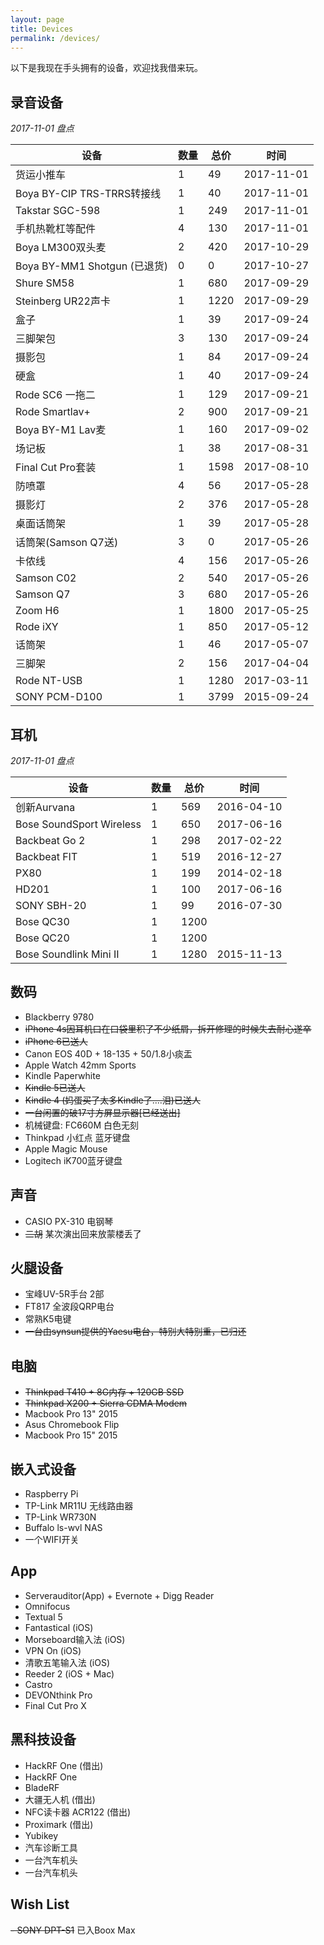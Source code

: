 ```yaml
---
layout: page
title: Devices
permalink: /devices/
---
```


以下是我现在手头拥有的设备，欢迎找我借来玩。


## 录音设备

*2017-11-01 盘点*

| 设备                         | 数量 | 总价 | 时间       |
|------------------------------|------|------|------------|
| 货运小推车                   | 1    | 49   | 2017-11-01 |
| Boya BY-CIP TRS-TRRS转接线   | 1    | 40   | 2017-11-01 |
| Takstar SGC-598              | 1    | 249  | 2017-11-01 |
| 手机热靴杠等配件             | 4    | 130  | 2017-11-01 |
| Boya LM300双头麦             | 2    | 420  | 2017-10-29 |
| Boya BY-MM1 Shotgun (已退货) | 0    | 0    | 2017-10-27 |
| Shure SM58                   | 1    | 680  | 2017-09-29 |
| Steinberg UR22声卡           | 1    | 1220 | 2017-09-29 |
| 盒子                         | 1    | 39   | 2017-09-24 |
| 三脚架包                     | 3    | 130  | 2017-09-24 |
| 摄影包                       | 1    | 84   | 2017-09-24 |
| 硬盒                         | 1    | 40   | 2017-09-24 |
| Rode SC6 一拖二              | 1    | 129  | 2017-09-21 |
| Rode Smartlav+               | 2    | 900  | 2017-09-21 |
| Boya BY-M1 Lav麦             | 1    | 160  | 2017-09-02 |
| 场记板                       | 1    | 38   | 2017-08-31 |
| Final Cut Pro套装            | 1    | 1598 | 2017-08-10 |
| 防喷罩                       | 4    | 56   | 2017-05-28 |
| 摄影灯                       | 2    | 376  | 2017-05-28 |
| 桌面话筒架                   | 1    | 39   | 2017-05-28 |
| 话筒架(Samson Q7送)          | 3    | 0    | 2017-05-26 |
| 卡侬线                       | 4    | 156  | 2017-05-26 |
| Samson C02                   | 2    | 540  | 2017-05-26 |
| Samson Q7                    | 3    | 680  | 2017-05-26 |
| Zoom H6                      | 1    | 1800 | 2017-05-25 |
| Rode iXY                     | 1    | 850  | 2017-05-12 |
| 话筒架                       | 1    | 46   | 2017-05-07 |
| 三脚架                       | 2    | 156  | 2017-04-04 |
| Rode NT-USB                  | 1    | 1280 | 2017-03-11 |
| SONY PCM-D100                | 1    | 3799 | 2015-09-24 |

## 耳机

*2017-11-01 盘点*

| 设备                     | 数量 | 总价 | 时间       |
|--------------------------|------|------|------------|
| 创新Aurvana              | 1    | 569  | 2016-04-10 |
| Bose SoundSport Wireless | 1    | 650  | 2017-06-16 |
| Backbeat Go 2            | 1    | 298  | 2017-02-22 |
| Backbeat FIT             | 1    | 519  | 2016-12-27 |
| PX80                     | 1    | 199  | 2014-02-18 |
| HD201                    | 1    | 100  | 2017-06-16 |
| SONY SBH-20              | 1    | 99   | 2016-07-30 |
| Bose QC30                | 1    | 1200 |            |
| Bose QC20                | 1    | 1200 |            |
| Bose Soundlink Mini II   | 1    | 1280 | 2015-11-13 |


## 数码

 - Blackberry 9780
 - <del>iPhone 4s因耳机口在口袋里积了不少纸屑，拆开修理的时候失去耐心遂卒</del>
 - <del>iPhone 6已送人</del>
 - Canon EOS 40D + 18-135 + 50/1.8小痰盂
 - Apple Watch 42mm Sports
 - Kindle Paperwhite
 - <del>Kindle 5已送人</del>
 - <del>Kindle 4 (妈蛋买了太多Kindle了....泪)已送人</del>
 - <del>一台闲置的破17寸方屏显示器[已经送出]</del>
 - 机械键盘: FC660M 白色无刻
 - Thinkpad 小红点 蓝牙键盘
 - Apple Magic Mouse
 - Logitech iK700蓝牙键盘 


## 声音

 - CASIO PX-310 电钢琴
 - <del>二胡</del> 某次演出回来放蒙楼丢了

## 火腿设备

 - 宝峰UV-5R手台 2部
 - FT817 全波段QRP电台
 - 常熟K5电键
 - <del>一台由synsun提供的Yaesu电台，特别大特别重，已归还</del>

## 电脑

 - <del>Thinkpad T410 + 8G内存 + 120GB SSD</del>
 - <del>Thinkpad X200 + Sierra CDMA Modem</del>
 - Macbook Pro 13" 2015 
 - Asus Chromebook Flip
 - Macbook Pro 15" 2015 


## 嵌入式设备

 - Raspberry Pi
 - TP-Link MR11U 无线路由器
 - TP-Link WR730N
 - Buffalo ls-wvl NAS
 - 一个WIFI开关

## App

 - Serverauditor(App) + Evernote + Digg Reader
 - Omnifocus
 - Textual 5
 - Fantastical (iOS)
 - Morseboard输入法 (iOS)
 - VPN On (iOS)
 - 清歌五笔输入法 (iOS)
 - Reeder 2 (iOS + Mac)
 - Castro
 - DEVONthink Pro
 - Final Cut Pro X

## 黑科技设备

 - HackRF One (借出)
 - HackRF One 
 - BladeRF
 - 大疆无人机 (借出)
 - NFC读卡器 ACR122 (借出)
 - Proximark  (借出)
 - Yubikey
 - 汽车诊断工具
 - 一台汽车机头
 - 一台汽车机头

## Wish List

 <del>- SONY DPT-S1</del> 已入Boox Max


